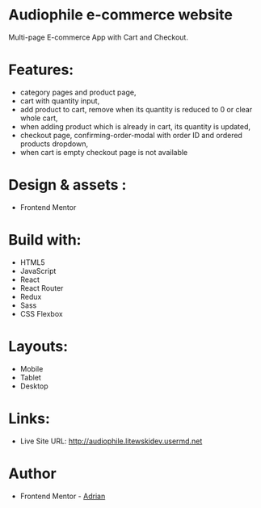 # Audiophile e-commerce website
Multi-page E-commerce App with Cart and Checkout.

# Features:
- category pages and product page,
- cart with quantity input,
- add product to cart, remove when its quantity is reduced to 0 or clear whole cart,
- when adding product which is already in cart, its quantity is updated,
- checkout page, confirming-order-modal with order ID and ordered products dropdown,
- when cart is empty checkout page is not available

# Design & assets :
- Frontend Mentor

# Build with:
- HTML5
- JavaScript
- React
- React Router
- Redux
- Sass
- CSS Flexbox

# Layouts:
- Mobile
- Tablet
- Desktop

# Links:
- Live Site URL: http://audiophile.litewskidev.usermd.net

# Author
- Frontend Mentor - [Adrian](https://www.frontendmentor.io/profile/litewskidev)
